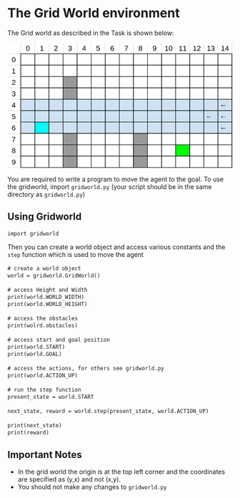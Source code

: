 # The Grid World environment

The Grid world as described in the Task is shown below:

![grid-world](https://github.com/hskalin/swarm-gridworld/blob/main/grid.png)

You are required to write a program to move the agent to the goal. To use the gridworld, import `gridworld.py` (your script should be in the same directory as `gridworld.py`)

## Using Gridworld

```
import gridworld
```

Then you can create a world object and access various constants and the `step` function which is used to move the agent

```
# create a world object
world = gridworld.GridWorld()

# access Height and Width
print(world.WORLD_WIDTH)
print(world.WORLD_HEIGHT)

# access the obstacles
print(wolrd.obstacles)

# access start and goal position
print(world.START)
print(world.GOAL)

# access the actions, for others see gridworld.py
print(world.ACTION_UP)

# run the step function
present_state = world.START

next_state, reward = world.step(present_state, world.ACTION_UP)

print(next_state)
print(reward)
```

## Important Notes
 - In the grid world the origin is at the top left corner and the coordinates are specified as (y,x) and not (x,y).
 - You should not make any changes to `gridworld.py`
